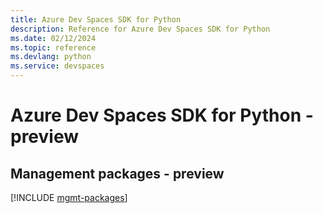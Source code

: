 ```yaml
---
title: Azure Dev Spaces SDK for Python
description: Reference for Azure Dev Spaces SDK for Python
ms.date: 02/12/2024
ms.topic: reference
ms.devlang: python
ms.service: devspaces
---
```

# Azure Dev Spaces SDK for Python - preview

## Management packages - preview
[!INCLUDE [mgmt-packages](dev-spaces-mgmt-index.md)]